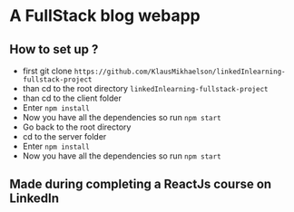 # A FullStack blog webapp
## How to set up ?
- first git clone `https://github.com/KlausMikhaelson/linkedInlearning-fullstack-project`
- than cd to the root directory `linkedInlearning-fullstack-project`
- than cd to the client folder 
- Enter `npm install`
- Now you have all the dependencies so run `npm start`
- Go back to the root directory
- cd to the server folder
- Enter `npm install`
- Now you have all the dependencies so run `npm start`

## Made during completing a ReactJs course on LinkedIn
